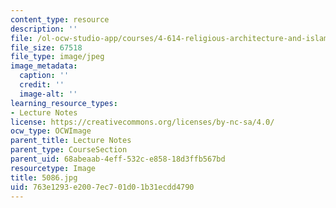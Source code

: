 ```yaml
---
content_type: resource
description: ''
file: /ol-ocw-studio-app/courses/4-614-religious-architecture-and-islamic-cultures-fall-2002/763e1293e2007ec701d01b31ecdd4790_5086.jpg
file_size: 67518
file_type: image/jpeg
image_metadata:
  caption: ''
  credit: ''
  image-alt: ''
learning_resource_types:
- Lecture Notes
license: https://creativecommons.org/licenses/by-nc-sa/4.0/
ocw_type: OCWImage
parent_title: Lecture Notes
parent_type: CourseSection
parent_uid: 68abeaab-4eff-532c-e858-18d3ffb567bd
resourcetype: Image
title: 5086.jpg
uid: 763e1293-e200-7ec7-01d0-1b31ecdd4790
---
```

